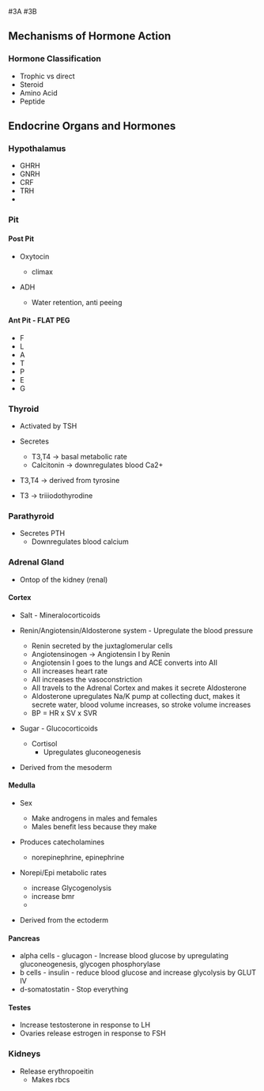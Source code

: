 #3A #3B 
## Mechanisms of Hormone Action
### Hormone Classification
- Trophic vs direct
- Steroid
- Amino Acid
- Peptide
## Endocrine Organs and Hormones
### Hypothalamus
- GHRH
- GNRH
- CRF
- TRH
- 
### Pit
#### Post Pit
- Oxytocin
	- climax
	
- ADH
	- Water retention, anti peeing
#### Ant Pit - FLAT PEG
- F
- L
- A
- T
- P
- E
- G

### Thyroid
- Activated by TSH
- Secretes 
	- T3,T4 -> basal metabolic rate
	- Calcitonin -> downregulates blood Ca2+

- T3,T4 -> derived from tyrosine
- T3 -> triiiodothyrodine
### Parathyroid
- Secretes PTH
	- Downregulates blood calcium
### Adrenal Gland
- Ontop of the kidney (renal)

#### Cortex
- Salt - Mineralocorticoids

- Renin/Angiotensin/Aldosterone system - Upregulate the blood pressure
	- Renin secreted by the juxtaglomerular cells
	- Angiotensinogen -> Angiotensin I by Renin
	- Angiotensin I goes to the lungs and ACE converts into AII
	- AII increases heart rate
	- AII increases the vasoconstriction
	- AII travels to the Adrenal Cortex and makes it secrete Aldosterone
	- Aldosterone upregulates Na/K pump at collecting duct, makes it secrete water, blood volume increases, so stroke volume increases
	- BP = HR x SV x SVR

- Sugar - Glucocorticoids
	- Cortisol
		- Upregulates gluconeogenesis

- Derived from the mesoderm
#### Medulla
- Sex
	- Make androgens in males and females
	- Males benefit less because they make 

- Produces catecholamines
	- norepinephrine, epinephrine

- Norepi/Epi metabolic rates
	- increase Glycogenolysis
	- increase bmr
	- 
- Derived from the ectoderm

#### Pancreas
- alpha cells - glucagon - Increase blood glucose by upregulating gluconeogenesis, glycogen phosphorylase
- b cells - insulin - reduce blood glucose and increase glycolysis by GLUT IV
- d-somatostatin - Stop everything


#### Testes
- Increase testosterone in response to LH
- Ovaries release estrogen in response to FSH

### Kidneys
- Release erythropoeitin
	- Makes rbcs